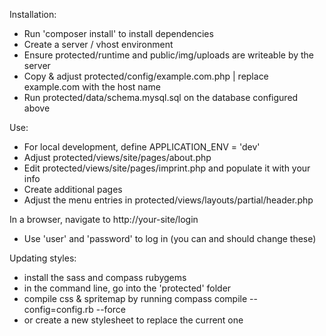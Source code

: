 Installation:

- Run 'composer install' to install dependencies
- Create a server / vhost environment
- Ensure protected/runtime and public/img/uploads are writeable by the server
- Copy & adjust protected/config/example.com.php | replace example.com with the host name
- Run protected/data/schema.mysql.sql on the database configured above

Use:

- For local development, define APPLICATION_ENV = 'dev'
- Adjust protected/views/site/pages/about.php
- Edit protected/views/site/pages/imprint.php and populate it with your info
- Create additional pages
- Adjust the menu entries in protected/views/layouts/partial/header.php

In a browser, navigate to http://your-site/login
- Use 'user' and 'password' to log in (you can and should change these)

Updating styles:

- install the sass and compass rubygems
- in the command line, go into the 'protected' folder
- compile css & spritemap by running compass compile --config=config.rb --force
- or create a new stylesheet to replace the current one